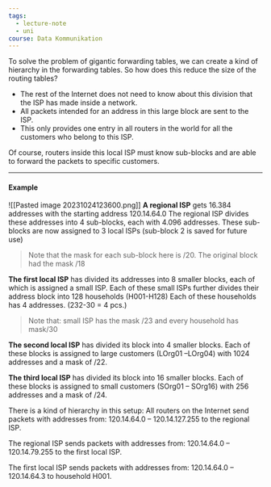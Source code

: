 ```yaml
---
tags:
  - lecture-note
  - uni
course: Data Kommunikation
---
```

To solve the problem of gigantic forwarding tables, we can create a kind of hierarchy in the forwarding tables.
So how does this reduce the size of the routing tables?
* The rest of the Internet does not need to know about this division that the ISP has made inside a network.
* All packets intended for an address in this large block are sent to the ISP.
* This only provides one entry in all routers in the world for all the customers who belong to this ISP.

Of course, routers inside this local ISP must know sub-blocks and are able to forward
the packets to specific customers.

***
#### Example
![[Pasted image 20231024123600.png]]
**A regional ISP** gets 16.384 addresses with the starting address 120.14.64.0 The regional ISP divides these addresses into 4 sub-blocks, each with 4.096 addresses.
These sub-blocks are now assigned to 3 local ISPs (sub-block 2 is saved for future use) 
>Note that the mask for each sub-block here is /20. The original block had the mask /18 

**The first local ISP** has divided its addresses into 8 smaller blocks, each of which is assigned a small ISP.
Each of these small ISPs further divides their address block into 128 households (H001-H128) Each of these households has 4 addresses. (232-30 = 4 pcs.) 
>Note that: small ISP has the mask /23 and every household has mask/30

**The second local ISP** has divided its block into 4 smaller blocks. Each of these blocks is assigned to large customers (LOrg01 –LOrg04) with 1024 addresses and a mask of /22. 

**The third local ISP** has divided its block into 16 smaller blocks.
Each of these blocks is assigned to small customers (SOrg01 – SOrg16) with 256 addresses and a mask of /24.


There is a kind of hierarchy in this setup:
All routers on the Internet send packets with addresses from:
120.14.64.0 – 120.14.127.255 to the regional ISP.

The regional ISP sends packets with addresses from:
120.14.64.0 – 120.14.79.255 to the first local ISP.

The first local ISP sends packets with addresses from:
120.14.64.0 – 120.14.64.3 to household H001.
